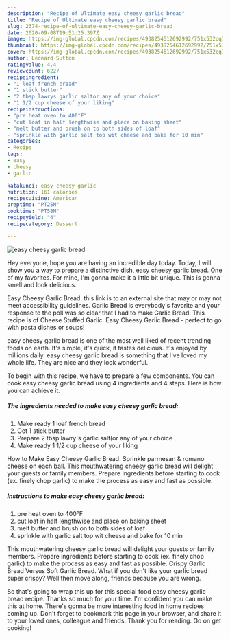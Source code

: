 ```yaml
---
description: "Recipe of Ultimate easy cheesy garlic bread"
title: "Recipe of Ultimate easy cheesy garlic bread"
slug: 2374-recipe-of-ultimate-easy-cheesy-garlic-bread
date: 2020-09-08T19:51:25.397Z
image: https://img-global.cpcdn.com/recipes/4938254612692992/751x532cq70/easy-cheesy-garlic-bread-recipe-main-photo.jpg
thumbnail: https://img-global.cpcdn.com/recipes/4938254612692992/751x532cq70/easy-cheesy-garlic-bread-recipe-main-photo.jpg
cover: https://img-global.cpcdn.com/recipes/4938254612692992/751x532cq70/easy-cheesy-garlic-bread-recipe-main-photo.jpg
author: Leonard Sutton
ratingvalue: 4.4
reviewcount: 6227
recipeingredient:
- "1 loaf french bread"
- "1 stick butter"
- "2 tbsp lawrys garlic saltor any of your choice"
- "1 1/2 cup cheese of your liking"
recipeinstructions:
- "pre heat oven to 400°F"
- "cut loaf in half lengthwise and place on baking sheet"
- "melt butter and brush on to both sides of loaf"
- "sprinkle with garlic salt top wit cheese and bake for 10 min"
categories:
- Recipe
tags:
- easy
- cheesy
- garlic

katakunci: easy cheesy garlic 
nutrition: 161 calories
recipecuisine: American
preptime: "PT25M"
cooktime: "PT58M"
recipeyield: "4"
recipecategory: Dessert

---
```



![easy cheesy garlic bread](https://img-global.cpcdn.com/recipes/4938254612692992/751x532cq70/easy-cheesy-garlic-bread-recipe-main-photo.jpg)

Hey everyone, hope you are having an incredible day today. Today, I will show you a way to prepare a distinctive dish, easy cheesy garlic bread. One of my favorites. For mine, I'm gonna make it a little bit unique. This is gonna smell and look delicious.

Easy Cheesy Garlic Bread. this link is to an external site that may or may not meet accessibility guidelines. Garlic Bread is everybody&#39;s favorite and your response to the poll was so clear that I had to make Garlic Bread. This recipe is of Cheese Stuffed Garlic. Easy Cheesy Garlic Bread - perfect to go with pasta dishes or soups!

easy cheesy garlic bread is one of the most well liked of recent trending foods on earth. It's simple, it's quick, it tastes delicious. It's enjoyed by millions daily. easy cheesy garlic bread is something that I've loved my whole life. They are nice and they look wonderful.


To begin with this recipe, we have to prepare a few components. You can cook easy cheesy garlic bread using 4 ingredients and 4 steps. Here is how you can achieve it.

<!--inarticleads1-->

##### The ingredients needed to make easy cheesy garlic bread:

1. Make ready 1 loaf french bread
1. Get 1 stick butter
1. Prepare 2 tbsp lawry&#39;s garlic salt(or any of your choice
1. Make ready 1 1/2 cup cheese of your liking


How to Make Easy Cheesy Garlic Bread. Sprinkle parmesan &amp; romano cheese on each ball. This mouthwatering cheesy garlic bread will delight your guests or family members. Prepare ingredients before starting to cook (ex. finely chop garlic) to make the process as easy and fast as possible. 

<!--inarticleads2-->

##### Instructions to make easy cheesy garlic bread:

1. pre heat oven to 400°F
1. cut loaf in half lengthwise and place on baking sheet
1. melt butter and brush on to both sides of loaf
1. sprinkle with garlic salt top wit cheese and bake for 10 min


This mouthwatering cheesy garlic bread will delight your guests or family members. Prepare ingredients before starting to cook (ex. finely chop garlic) to make the process as easy and fast as possible. Crispy Garlic Bread Versus Soft Garlic Bread. What if you don&#39;t like your garlic bread super crispy? Well then move along, friends because you are wrong. 

So that's going to wrap this up for this special food easy cheesy garlic bread recipe. Thanks so much for your time. I'm confident you can make this at home. There's gonna be more interesting food in home recipes coming up. Don't forget to bookmark this page in your browser, and share it to your loved ones, colleague and friends. Thank you for reading. Go on get cooking!
